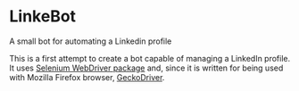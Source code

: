 # LinkeBot
A small bot for automating a Linkedin profile

This is a first attempt to create a bot capable of managing a LinkedIn profile. It uses [Selenium WebDriver package](https://pypi.org/project/selenium/) and, since it is written for being used with Mozilla Firefox browser, [GeckoDriver](https://github.com/mozilla/geckodriver/releases). 
